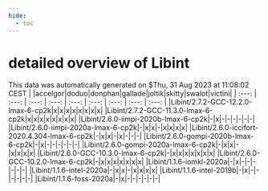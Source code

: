 ```yaml
---
hide:
  - toc
---
```


detailed overview of Libint
===========================


This data was automatically generated on $Thu, 31 Aug 2023 at 11:08:02 CEST
| |accelgor|doduo|donphan|gallade|joltik|skitty|swalot|victini|
| :---: | :---: | :---: | :---: | :---: | :---: | :---: | :---: | :---: |
|Libint/2.7.2-GCC-12.2.0-lmax-6-cp2k|x|x|x|x|x|x|x|x|
|Libint/2.7.2-GCC-11.3.0-lmax-6-cp2k|x|x|x|x|x|x|x|x|
|Libint/2.6.0-iimpi-2020b-lmax-6-cp2k|-|x|-|-|-|-|-|-|
|Libint/2.6.0-iimpi-2020a-lmax-6-cp2k|-|x|x|-|x|x|x|x|
|Libint/2.6.0-iccifort-2020.4.304-lmax-6-cp2k|-|x|x|-|x|-|-|-|
|Libint/2.6.0-gompi-2020b-lmax-6-cp2k|-|x|-|-|-|-|-|-|
|Libint/2.6.0-gompi-2020a-lmax-6-cp2k|-|x|x|-|x|x|x|x|
|Libint/2.6.0-GCC-10.3.0-lmax-6-cp2k|-|x|x|x|x|x|x|x|
|Libint/2.6.0-GCC-10.2.0-lmax-6-cp2k|-|x|x|x|x|x|x|x|
|Libint/1.1.6-iomkl-2020a|-|x|-|-|-|-|-|-|
|Libint/1.1.6-intel-2020a|-|x|x|-|x|x|x|x|
|Libint/1.1.6-intel-2019b|-|x|-|-|-|-|-|-|
|Libint/1.1.6-foss-2020a|-|x|-|-|-|-|-|-|
